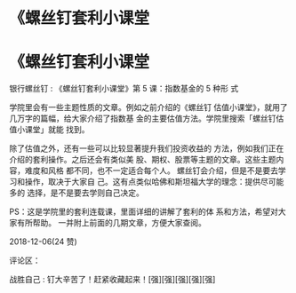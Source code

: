 # 《螺丝钉套利小课堂

# 《螺丝钉套利小课堂

银行螺丝钉 : 《螺丝钉套利小课堂》第 5 课：指数基金的 5 种形 式

学院里会有一些主题性质的文章。例如之前介绍的《螺丝钉 估值小课堂》，就用了几万字的篇幅，给大家介绍了指数基 金的主要估值方法。学院里搜索「螺丝钉估值小课堂」就能 找到。

除了估值之外，还有一些可以比较显著提升我们投资收益的 方法，例如我们正在介绍的套利操作。之后还会有类似美 股、期权、股票等主题的文章。这些主题内容，难度和风格 都不同，也不一定适合每个人。 螺丝钉会介绍，但是不是要去学习和操作，取决于大家自 己。这有点类似哈佛和斯坦福大学的理念：提供尽可能多的 选择，是不是要去学则自己决定。

PS：这是学院里的套利连载课，里面详细的讲解了套利的体 系和方法，希望对大家有所帮助。 一并附上前面的几期文章，方便大家查阅。

2018-12-06(24 赞)

评论区：

战胜自己 : 钉大辛苦了！赶紧收藏起来！[强][强][强][强][强]